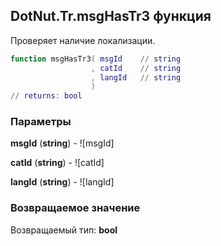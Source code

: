 ## DotNut.Tr.msgHasTr3 функция

Проверяет наличие локализации.


```lua
function msgHasTr3( msgId    // string
                  , catId    // string
                  , langId   // string
                  )
// returns: bool
```


### Параметры

**msgId** (**string**) - ![msgId]

**catId** (**string**) - ![catId]

**langId** (**string**) - ![langId]

### Возвращаемое значение

Возвращаемый тип: **bool**

